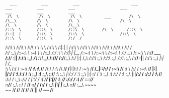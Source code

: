       ___           ___           ___                       ___           ___           ___           ___                    ___                    ___           ___           ___     
     /\  \         /\  \         /\  \          ___        /\  \         /\__\         /\  \         /\  \                  /\  \                  /\  \         /\  \         /\__\    
    /::\  \       /::\  \       /::\  \        /\  \      /::\  \       /::|  |       /::\  \       /::\  \                /::\  \                /::\  \       /::\  \       /:/  /    
   /:/\:\  \     /:/\:\  \     /:/\ \  \       \:\  \    /:/\:\  \     /:|:|  |      /:/\:\  \     /:/\:\  \              /:/\:\  \              /:/\:\  \     /:/\:\  \     /:/  /     
  /:/  \:\__\   /::\~\:\  \   _\:\~\ \  \      /::\__\  /:/  \:\  \   /:/|:|  |__   /::\~\:\  \   /::\~\:\  \            /::\~\:\  \            /:/  \:\__\   /::\~\:\  \   /:/__/  ___ 
 /:/__/ \:|__| /:/\:\ \:\__\ /\ \:\ \ \__\  __/:/\/__/ /:/__/_\:\__\ /:/ |:| /\__\ /:/\:\ \:\__\ /:/\:\ \:\__\          /:/\:\ \:\__\          /:/__/ \:|__| /:/\:\ \:\__\  |:|  | /\__\
 \:\  \ /:/  / \:\~\:\ \/__/ \:\ \:\ \/__/ /\/:/  /    \:\  /\ \/__/ \/__|:|/:/  / \:\~\:\ \/__/ \/_|::\/:/  /          \:\~\:\ \/__/          \:\  \ /:/  / \:\~\:\ \/__/  |:|  |/:/  /
  \:\  /:/  /   \:\ \:\__\    \:\ \:\__\   \::/__/      \:\ \:\__\       |:/:/  /   \:\ \:\__\      |:|::/  /            \:\ \:\__\             \:\  /:/  /   \:\ \:\__\    |:|__/:/  / 
   \:\/:/  /     \:\ \/__/     \:\/:/  /    \:\__\       \:\/:/  /       |::/  /     \:\ \/__/      |:|\/__/              \:\ \/__/              \:\/:/  /     \:\ \/__/     \::::/__/  
    \::/__/       \:\__\        \::/  /      \/__/        \::/  /        /:/  /       \:\__\        |:|  |                 \:\__\                 \::/__/       \:\__\        ~~~~      
     ~~            \/__/         \/__/                     \/__/         \/__/         \/__/         \|__|                  \/__/                  ~~            \/__/                  

<p style="color:#000;>html, css</p>
